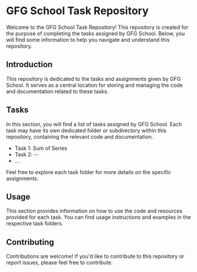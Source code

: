 # GFG School Task Repository

Welcome to the GFG School Task Repository! This repository is created for the purpose of completing the tasks assigned by GFG School. Below, you will find some information to help you navigate and understand this repository.

## Introduction

This repository is dedicated to the tasks and assignments given by GFG School. It serves as a central location for storing and managing the code and documentation related to these tasks.

## Tasks

In this section, you will find a list of tasks assigned by GFG School. Each task may have its own dedicated folder or subdirectory within this repository, containing the relevant code and documentation.

- Task 1: Sum of Series
- Task 2: --
- ...

Feel free to explore each task folder for more details on the specific assignments.

## Usage

This section provides information on how to use the code and resources provided for each task. You can find usage instructions and examples in the respective task folders.

## Contributing

Contributions are welcome! If you'd like to contribute to this repository or report issues, please feel free to contribute.

